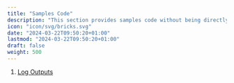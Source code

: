 ```yaml
---
title: "Samples Code"
description: "This section provides samples code without being directly integrated in a WinTAK Plugin."
icon: "icon/svg/bricks.svg"
date: "2024-03-22T09:50:20+01:00"
lastmod: "2024-03-22T09:50:20+01:00"
draft: false
weight: 500
---
```


1. [Log Outputs](log_output/)